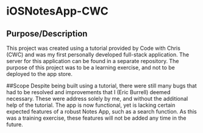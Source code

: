 # iOSNotesApp-CWC
## Purpose/Description
This project was created using a tutorial provided by Code with Chris (CWC) and was my first personally developed full-stack application. The server for this application can be found in a separate repository.
The purpose of this project was to be a learning exercise, and not to be deployed to the app store.

##Scope
Despite being built using a tutorial, there were still many bugs that had to be resolved and improvements that I (Eric Burrell) deemed necessary. These were address solely by me, and without the additional help of the tutorial. The app is now functional, yet is lacking certain expected features of a robust Notes App, such as a search function. As this was a training exercise, these features will not be added any time in the future.
